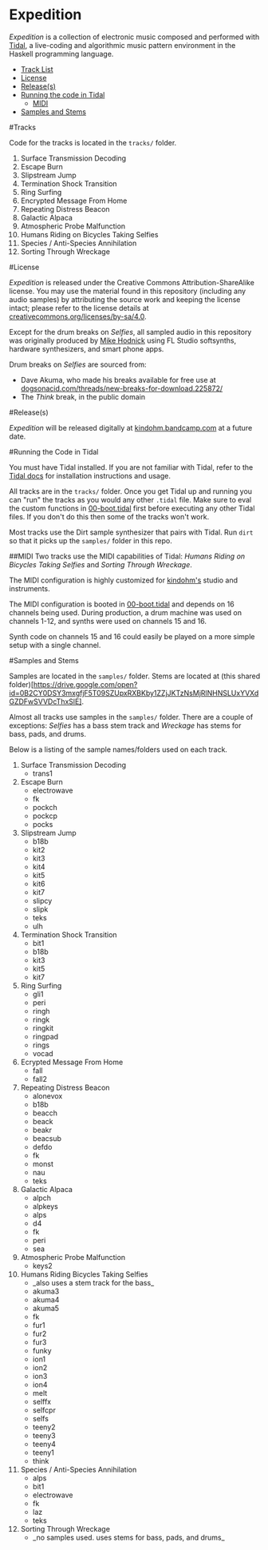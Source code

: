 # Expedition

_Expedition_ is a collection of electronic music composed and
performed with [Tidal](http://tidal.lurk.org), a
live-coding and algorithmic music pattern environment in the Haskell
programming language.

<ul>
  <li><a href="#tracks">Track List</a></li>
  <li><a href="#license">License</a></li>
  <li><a href="#release">Release(s)</a></li>
  <li><a href="#running-the-code">Running the code in Tidal</a>
    <ul>
      <li><a href="#midi">MIDI</a></li>
    </ul>
  </li>
  <li><a href="#sampledetail">Samples and Stems</a></li>
</ul>

#<a name="tracks"></a>Tracks

Code for the tracks is located in the `tracks/` folder.

1. Surface Transmission Decoding
2. Escape Burn
3. Slipstream Jump
4. Termination Shock Transition
5. Ring Surfing
6. Encrypted Message From Home
7. Repeating Distress Beacon
8. Galactic Alpaca
9. Atmospheric Probe Malfunction
10. Humans Riding on Bicycles Taking Selfies
11. Species / Anti-Species Annihilation
12. Sorting Through Wreckage

#<a name="license"></a>License

_Expedition_ is released under the Creative Commons
Attribution-ShareAlike license. You may use the material
found in this repository (including any audio samples) by
attributing the source work and keeping the license intact;
please refer to the license details at
[creativecommons.org/licenses/by-sa/4.0](http://creativecommons.org/licenses/by-sa/4.0/).

Except for the drum breaks on _Selfies_, all sampled audio in this
repository was originally produced by
[Mike Hodnick](http://kindohm.com)
using FL Studio softsynths, hardware synthesizers, and smart phone apps.

Drum breaks on _Selfies_ are sourced from:

- Dave Akuma, who made his breaks available for free use at [dogsonacid.com/threads/new-breaks-for-download.225872/](http://www.dogsonacid.com/threads/new-breaks-for-download.225872/)
- The _Think_ break, in the public domain

#<a name="release"></a>Release(s)

_Expedition_ will be released digitally at
[kindohm.bandcamp.com](http://kindohm.bandcamp.com) at a future date.

#<a name="running-the-code"></a>Running the Code in Tidal

You must have Tidal installed. If you are not familiar with Tidal,
refer to the [Tidal docs](http://tidal.lurk.org) for installation
instructions and usage.

All tracks are in the `tracks/` folder. Once you get Tidal up and
running you can "run" the tracks as you would any other `.tidal` file.
Make sure to eval the custom functions in
<a href="tracks/00-boot.tidal">00-boot.tidal</a> first
before executing any other Tidal files. If you don't do this
then some of the tracks won't work.

Most tracks use the Dirt sample synthesizer that pairs with Tidal.
Run `dirt` so that it picks up the `samples/` folder in this repo.

##<a name="midi"></a>MIDI
Two tracks use the MIDI capabilities of Tidal: _Humans Riding
on Bicycles Taking Selfies_ and _Sorting Through Wreckage_.

The MIDI configuration is highly customized for
<a href="//github.com/kindohm">kindohm's</a> studio and instruments.

The MIDI configuration is booted in
<a href="tracks/00-boot.tidal">00-boot.tidal</a>
and depends on 16 channels being used. During production, a drum
machine was used on channels 1-12, and synths were used on channels
15 and 16.

Synth code on channels 15 and 16 could easily be played on a more
simple setup with a single channel.

#<a name="sampledetail"></a>Samples and Stems

Samples are located in the `samples/` folder. Stems are located
at (this shared folder)[https://drive.google.com/open?id=0B2CY0DSY3mxgfjF5T09SZUpxRXBKby1ZZjJKTzNsMjRlNHNSLUxYVXdGZDFwSVVDcThxSlE].

Almost all tracks use samples in the `samples/` folder. There are a couple
of exceptions: _Selfies_ has a bass stem track and _Wreckage_ has stems for
bass, pads, and drums.

Below is a listing of the sample names/folders used on each track.

<ol>
  <li>Surface Transmission Decoding
    <ul>
      <li>trans1</li>
    </ul>
  </li>
  <li>Escape Burn
    <ul>
      <li>electrowave</li>
      <li>fk</li>
      <li>pockch</li>
      <li>pockcp</li>
      <li>pocks</li>
    </ul>
  </li>
  <li>Slipstream Jump
    <ul>
      <li>b18b</li>
      <li>kit2</li>
      <li>kit3</li>
      <li>kit4</li>
      <li>kit5</li>
      <li>kit6</li>
      <li>kit7</li>
      <li>slipcy</li>
      <li>slipk</li>
      <li>teks</li>
      <li>ulh</li>
    </ul>
  </li>
  <li>Termination Shock Transition
    <ul>
      <li>bit1</li>
      <li>b18b</li>
      <li>kit3</li>
      <li>kit5</li>
      <li>kit7</li>
    </ul>
  </li>
  <li>Ring Surfing
    <ul>
      <li>gli1</li>
      <li>peri</li>
      <li>ringh</li>
      <li>ringk</li>
      <li>ringkit</li>
      <li>ringpad</li>
      <li>rings</li>
      <li>vocad</li>
    </ul>
  </li>
  <li>Ecrypted Message From Home
    <ul>
      <li>fall</li>
      <li>fall2</li>
    </ul>
  </li>
  <li>Repeating Distress Beacon
    <ul>
      <li>alonevox</li>
      <li>b18b</li>
      <li>beacch</li>
      <li>beack</li>
      <li>beakr</li>
      <li>beacsub</li>
      <li>defdo</li>
      <li>fk</li>
      <li>monst</li>
      <li>nau</li>
      <li>teks</li>
    </ul>
  </li>
  <li>Galactic Alpaca
    <ul>
      <li>alpch</li>
      <li>alpkeys</li>
      <li>alps</li>
      <li>d4</li>
      <li>fk</li>
      <li>peri</li>
      <li>sea</li>
    </ul>
  </li>
  <li>Atmospheric Probe Malfunction
    <ul>
      <li>keys2</li>
    </ul>
  </li>
  <li>Humans Riding Bicycles Taking Selfies
    <ul>
      <li>_also uses a stem track for the bass_</li>
      <li>akuma3</li>
      <li>akuma4</li>
      <li>akuma5</li>
      <li>fk</li>
      <li>fur1</li>
      <li>fur2</li>
      <li>fur3</li>
      <li>funky</li>
      <li>ion1</li>
      <li>ion2</li>
      <li>ion3</li>
      <li>ion4</li>
      <li>melt</li>
      <li>selffx</li>
      <li>selfcpr</li>
      <li>selfs</li>
      <li>teeny2</li>
      <li>teeny3</li>
      <li>teeny4</li>
      <li>teeny1</li>
      <li>think</li>
    </ul>
  </li>
  <li>Species / Anti-Species Annihilation
    <ul>
      <li>alps</li>
      <li>bit1</li>
      <li>electrowave</li>
      <li>fk</li>
      <li>laz</li>
      <li>teks</li>
    </ul>
  </li>
  <li>Sorting Through Wreckage
    <ul>
      <li>_no samples used. uses stems for bass, pads, and drums_</li>
    </ul>
  </li>
</ol>
